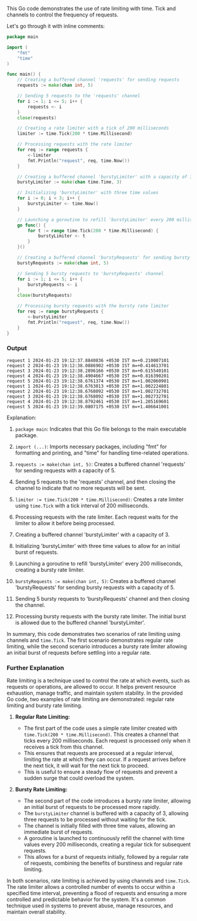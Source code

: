 This Go code demonstrates the use of rate limiting with time. Tick and channels to control the frequency of requests. 

Let's go through it with inline comments:

```go
package main

import (
	"fmt"
	"time"
)

func main() {
	// Creating a buffered channel 'requests' for sending requests
	requests := make(chan int, 5)

	// Sending 5 requests to the 'requests' channel
	for i := 1; i <= 5; i++ {
		requests <- i
	}
	close(requests)

	// Creating a rate limiter with a tick of 200 milliseconds
	limiter := time.Tick(200 * time.Millisecond)

	// Processing requests with the rate limiter
	for req := range requests {
		<-limiter
		fmt.Println("request", req, time.Now())
	}

	// Creating a buffered channel 'burstyLimiter' with a capacity of 3
	burstyLimiter := make(chan time.Time, 3)

	// Initializing 'burstyLimiter' with three time values
	for i := 0; i < 3; i++ {
		burstyLimiter <- time.Now()
	}

	// Launching a goroutine to refill 'burstyLimiter' every 200 milliseconds
	go func() {
		for t := range time.Tick(200 * time.Millisecond) {
			burstyLimiter <- t
		}
	}()

	// Creating a buffered channel 'burstyRequests' for sending bursty requests
	burstyRequests := make(chan int, 5)

	// Sending 5 bursty requests to 'burstyRequests' channel
	for i := 1; i <= 5; i++ {
		burstyRequests <- i
	}
	close(burstyRequests)

	// Processing bursty requests with the bursty rate limiter
	for req := range burstyRequests {
		<-burstyLimiter
		fmt.Println("request", req, time.Now())
	}
}
```
### Output
```
request 1 2024-01-23 19:12:37.8840836 +0530 IST m=+0.210007101
request 2 2024-01-23 19:12:38.0886902 +0530 IST m=+0.414613701
request 3 2024-01-23 19:12:38.2896166 +0530 IST m=+0.615540101
request 4 2024-01-23 19:12:38.4904667 +0530 IST m=+0.816390201
request 5 2024-01-23 19:12:38.6761374 +0530 IST m=+1.002060901
request 1 2024-01-23 19:12:38.6763013 +0530 IST m=+1.002224801
request 2 2024-01-23 19:12:38.6768092 +0530 IST m=+1.002732701
request 3 2024-01-23 19:12:38.6768092 +0530 IST m=+1.002732701
request 4 2024-01-23 19:12:38.8792461 +0530 IST m=+1.205169601
request 5 2024-01-23 19:12:39.0807175 +0530 IST m=+1.406641001
```
Explanation:

1. `package main`: Indicates that this Go file belongs to the main executable package.

2. `import (...)`: Imports necessary packages, including "fmt" for formatting and printing, and "time" for handling time-related operations.

3. `requests := make(chan int, 5)`: Creates a buffered channel 'requests' for sending requests with a capacity of 5.

4. Sending 5 requests to the 'requests' channel, and then closing the channel to indicate that no more requests will be sent.

5. `limiter := time.Tick(200 * time.Millisecond)`: Creates a rate limiter using `time.Tick` with a tick interval of 200 milliseconds.

6. Processing requests with the rate limiter. Each request waits for the limiter to allow it before being processed.

7. Creating a buffered channel 'burstyLimiter' with a capacity of 3.

8. Initializing 'burstyLimiter' with three time values to allow for an initial burst of requests.

9. Launching a goroutine to refill 'burstyLimiter' every 200 milliseconds, creating a bursty rate limiter.

10. `burstyRequests := make(chan int, 5)`: Creates a buffered channel 'burstyRequests' for sending bursty requests with a capacity of 5.

11. Sending 5 bursty requests to 'burstyRequests' channel and then closing the channel.

12. Processing bursty requests with the bursty rate limiter. The initial burst is allowed due to the buffered channel 'burstyLimiter'.

In summary, this code demonstrates two scenarios of rate limiting using channels and `time.Tick`. The first scenario demonstrates regular rate limiting, while the second scenario introduces a bursty rate limiter allowing an initial burst of requests before settling into a regular rate.

### Further Explanation
Rate limiting is a technique used to control the rate at which events, such as requests or operations, are allowed to occur. It helps prevent resource exhaustion, manage traffic, and maintain system stability. In the provided Go code, two examples of rate limiting are demonstrated: regular rate limiting and bursty rate limiting.

1. **Regular Rate Limiting:**
   - The first part of the code uses a simple rate limiter created with `time.Tick(200 * time.Millisecond)`. This creates a channel that ticks every 200 milliseconds. Each request is processed only when it receives a tick from this channel.
   - This ensures that requests are processed at a regular interval, limiting the rate at which they can occur. If a request arrives before the next tick, it will wait for the next tick to proceed.
   - This is useful to ensure a steady flow of requests and prevent a sudden surge that could overload the system.

2. **Bursty Rate Limiting:**
   - The second part of the code introduces a bursty rate limiter, allowing an initial burst of requests to be processed more rapidly.
   - The `burstyLimiter` channel is buffered with a capacity of 3, allowing three requests to be processed without waiting for the tick.
   - The channel is initially filled with three time values, allowing an immediate burst of requests.
   - A goroutine is launched to continuously refill the channel with time values every 200 milliseconds, creating a regular tick for subsequent requests.
   - This allows for a burst of requests initially, followed by a regular rate of requests, combining the benefits of burstiness and regular rate limiting.

In both scenarios, rate limiting is achieved by using channels and `time.Tick`. The rate limiter allows a controlled number of events to occur within a specified time interval, preventing a flood of requests and ensuring a more controlled and predictable behavior for the system. It's a common technique used in systems to prevent abuse, manage resources, and maintain overall stability.
